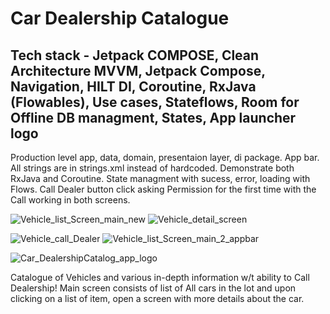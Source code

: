 # Car Dealership Catalogue
## Tech stack - Jetpack COMPOSE, Clean Architecture MVVM, Jetpack Compose, Navigation, HILT DI, Coroutine, RxJava (Flowables), Use cases, Stateflows, Room for Offline DB managment, States, App launcher logo
Production level app, data, domain, presentaion layer, di package. App bar. All strings are in strings.xml instead of hardcoded. Demonstrate both RxJava and Coroutine. State managment with sucess, error, loading with Flows.  Call Dealer button click asking Permission for the first time with the Call working in both screens.

![Vehicle_list_Screen_main_new](https://github.com/user-attachments/assets/86859390-cb5c-4816-9c9d-9ce3fd095150) ![Vehicle_detail_screen](https://github.com/user-attachments/assets/dd7ef604-c39b-46d0-8501-d8584c5e0547)

![Vehicle_call_Dealer](https://github.com/user-attachments/assets/3231418c-524e-40c8-aad4-dbc564a98cb5) ![Vehicle_list_Screen_main_2_appbar](https://github.com/user-attachments/assets/25bc2b48-2076-417a-b192-41190dc85e93)

![Car_DealershipCatalog_app_logo](https://github.com/user-attachments/assets/92a72434-b0bb-4fc6-9689-969a71fd9379)

Catalogue of Vehicles and various in-depth information w/t ability to Call Dealership! Main screen consists of list of All cars in the lot and upon clicking on a list of item, open a screen with more details about the car. 
